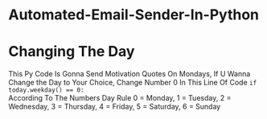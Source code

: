 # Automated-Email-Sender-In-Python

# Changing The Day 
This Py Code Is Gonna Send Motivation Quotes On Mondays, 
If U Wanna Change the Day to Your Choice, Change Number 0 In This Line Of Code ```if today.weekday() == 0:```  
According To The Numbers Day Rule  0 = Monday, 1 = Tuesday, 2 = Wednesday, 3 = Thursday, 4 = Friday, 5 = Saturday, 6 = Sunday
 
